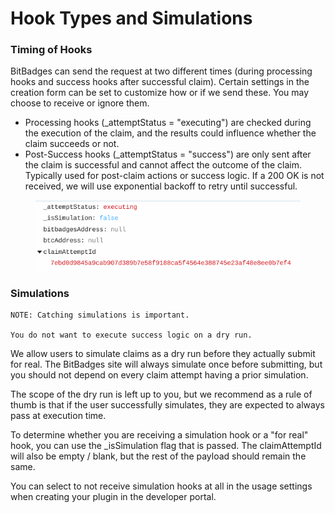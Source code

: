 # Hook Types and Simulations

### Timing of Hooks

BitBadges can send the request at two different times (during processing hooks and success hooks after successful claim). Certain settings in the creation form can be set to customize how or if we send these. You may choose to receive or ignore them.

* Processing hooks (\_attemptStatus = "executing") are checked during the execution of the claim, and the results could influence whether the claim succeeds or not.
* Post-Success hooks (\_attemptStatus = "success") are only sent after the claim is successful and cannot affect the outcome of the claim. Typically used for post-claim actions or success logic. If a 200 OK is not received, we will use exponential backoff to retry until successful.

<figure><img src="../../../../../.gitbook/assets/image (1) (1) (1) (1) (1) (1) (1) (1) (1) (1) (1) (1) (1) (1) (1) (1) (1) (1) (1) (1) (1) (1) (1) (1) (1) (1) (1) (1) (1) (1) (1) (1) (1) (1) (1) (1) (1).png" alt=""><figcaption></figcaption></figure>

### Simulations

```
NOTE: Catching simulations is important. 

You do not want to execute success logic on a dry run.
```

We allow users to simulate claims as a dry run before they actually submit for real. The BitBadges site will always simulate once before submitting, but you should not depend on every claim attempt having a prior simulation.

The scope of the dry run is left up to you, but we recommend as a rule of thumb is that if the user successfully simulates, they are expected to always pass at execution time.

To determine whether you are receiving a simulation hook or a "for real" hook, you can use the \_isSimulation flag that is passed. The claimAttemptId will also be empty / blank, but the rest of the payload should remain the same.

You can select to not receive simulation hooks at all in the usage settings when creating your plugin in the developer portal.
